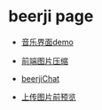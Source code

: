 # beerji page
* [音乐界面demo](https://gitbeerji.github.io/beerji/music_demo/music.html)   

* [前端图片压缩](https://gitbeerji.github.io/beerji/img_zip/img_zip.html)   

* [beerjiChat](https://gitbeerji.github.io/beerji/beerjiChat/index.html)

* [上传图片前预览](https://gitbeerji.github.io/beerji/preview_image/index.html)